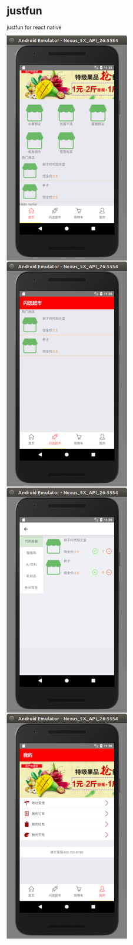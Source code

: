 # justfun

justfun for react native

![home](doc/home.png)
![shopping](doc/shopping.png)
![shopping_list.png](doc/shopping_list.png)
![me](doc/me.png)
